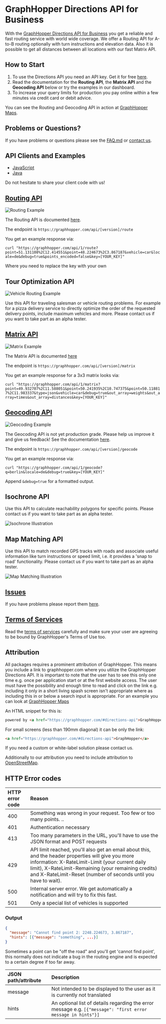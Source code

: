 # GraphHopper Directions API for Business

With the [ GraphHopper Directions API for Business](https://graphhopper.com/#directions-api) you get a reliable and fast routing service with world wide coverage. We offer a Routing API for A-to-B routing optionally with turn instructions and elevation data. Also it is possible to get all distances between all locations with our fast Matrix API.


## How to Start

 1. To use the Directions API you need an API key. Get it for free [here](https://graphhopper.com/#directions-api).
 2. Read the documentation for the **Routing API**, the **Matrix API** and the **Geocoding API** below or try the examples in our dashboard.
 3. To increase your query limits for production you pay online within a few minutes via credit card or debit advice.

You can see the Routing and Geocoding API in action at [GraphHopper Maps](https://graphhopper.com/maps).

## Problems or Questions?

If you have problems or questions please see the [FAQ.md](FAQ.md) or [contact us](https://graphhopper.com/#contact).

## API Clients and Examples
                        
 * [JavaScript](https://github.com/graphhopper/directions-api-js-client)
 * [Java](https://github.com/graphhopper/directions-api-java-client)

Do not hesitate to share your client code with us!

## [Routing API](docs-routing.md)

![Routing Example](./img/routing-example.png)

The Routing API is documented [here](docs-routing.md).

The endpoint is `https://graphhopper.com/api/[version]/route`

You get an example response via:

`curl "https://graphhopper.com/api/1/route?point=51.131108%2C12.414551&point=48.224673%2C3.867187&vehicle=car&locale=de&debug=true&points_encoded=false&key=[YOUR_KEY]"`

Where you need to replace the key with your own

## Tour Optimization API

![Vehicle Routing Example](./img/vrp-example.png)

Use this API for traveling salesman or vehicle routing problems. 
For example for a pizza delivery service to directly optimize the order of the 
requested delivery points, include maximum vehicles and more. 
Please contact us if you want to take part as an alpha tester.

## [Matrix API](./docs-matrix.md)

![Matrix Example](./img/matrix-example.png)

The Matrix API is documented [here](./docs-matrix.md)

The endpoint is `https://graphhopper.com/api/[version]/matrix`

You get an example response for a 3x3 matrix looks via:

`curl "https://graphhopper.com/api/1/matrix?point=49.932707%2C11.588051&point=50.241935%2C10.747375&point=50.118817%2C11.983337&type=json&vehicle=car&debug=true&out_array=weights&out_array=times&out_array=distances&key=[YOUR_KEY]"`

## [Geocoding API](./docs-geocoding.md)

![Geocoding Example](./img/geocoding-example.png)

The Geocoding API is not yet production grade. Please help us improve it and give us feedback! See the documentation [here](./docs-geocoding.md).

The endpoint is `https://graphhopper.com/api/[version]/geocode`

You get an example response via:

`curl "https://graphhopper.com/api/1/geocode?q=berlin&locale=de&debug=true&key=[YOUR_KEY]"`

Append `&debug=true` for a formatted output.

## Isochrone API

Use this API to calculate reachability polygons for specific points. Please contact us if you want to take part as an alpha tester.

![Isochrone Illustration](https://raw.githubusercontent.com/graphhopper/directions-api/6fd1ce50a3c86b7f03823912fafa370f14ae11ec/img/isochrone-example.png)

## Map Matching API

Use this API to match recorded GPS tracks with roads and associate useful information like turn instructions or speed limit, i.e. it provides a 'snap to road' functionality. Please contact us if you want to take part as an alpha tester.

![Map Matching Illustration](https://karussell.files.wordpress.com/2014/07/map-matching.png?w=242)

## [Issues](https://github.com/graphhopper/web-api/issues)

If you have problems please report them [here](https://github.com/graphhopper/web-api/issues).


## [Terms of Services](https://graphhopper.com/terms.html)

Read the [terms of services](https://graphhopper.com/terms.html) carefully and make sure your user are agreeing to be bound by GraphHopper's Terms of Use too.

## Attribution

All packages requires a prominent attribution of GraphHopper. This means you include a link to graphhopper.com where you utilize the GraphHopper Directions API. It is important to note that the user has to see this only one time e.g. once per application start or at the first website access. The user must have the possibility and enough time to read and click on the link e.g. including it only in a short living spash screen isn't appropriate where as including this in or below a search input is appropriate. For an example you can look at [GraphHopper Maps](https://graphhopper.com/maps/)

An HTML snippet for this is:

```html
powered by <a href="https://graphhopper.com/#directions-api">GraphHopper API</a>
```

For small screens (less than 190mm diagonal) it can be only the link:

```html
<a href="https://graphhopper.com/#directions-api">GraphHopper</a>
```

If you need a custom or white-label solution please contact us.

Additionally to our attribution you need to include attribution to [OpenStreetMap](https://www.openstreetmap.org/copyright/).

## HTTP Error codes

HTTP error code | Reason
:---------------|:------------
400             | Something was wrong in your request. Too few or too many points. ..
401             | Authentication necessary
413             | Too many parameters in the URL, you'll have to use the JSON format and POST requests
429             | API limit reached, you'll also get an email about this, and the header properties will give you more information: X-RateLimit-Limit (your current daily limit), X-RateLimit-Remaining (your remaining credits) and X-RateLimit-Reset (number of seconds until you have to wait).
500             | Internal server error. We get automatically a notification and will try to fix this fast.
501 	           | Only a special list of vehicles is supported


### Output
```json
{
  "message": "Cannot find point 2: 2248.224673, 3.867187",
  "hints": [{"message": "something", ...}]
}
```

Sometimes a point can be "off the road" and you'll get 'cannot find point', this normally does not
indicate a bug in the routing engine and is expected to a certain degree if too far away.

JSON path/attribute    | Description
:----------------------|:------------
message                | Not intended to be displayed to the user as it is currently not translated
hints                  | An optional list of details regarding the error message e.g. `[{"message": "first error message in hints"}]`
